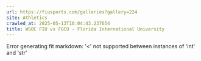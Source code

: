 ```yaml
---
url: https://fiusports.com/galleries?gallery=224
site: Athletics
crawled_at: 2025-05-13T10:04:43.237654
title: WSOC FIU vs FGCU - Florida International University
---
```


Error generating fit markdown: '<' not supported between instances of 'int' and 'str'